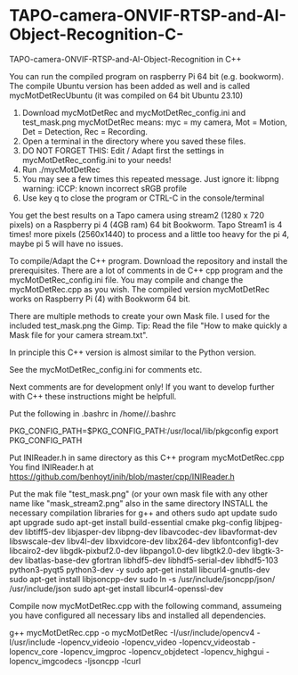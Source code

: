 # TAPO-camera-ONVIF-RTSP-and-AI-Object-Recognition-C-
TAPO-camera-ONVIF-RTSP-and-AI-Object-Recognition in C++


You can run the compiled program on raspberry Pi 64 bit (e.g. bookworm). The compile Ubuntu version has been added as well and is called mycMotDetRecUbuntu (it was compiled on 64 bit Ubuntu 23.10)
1. Download mycMotDetRec and mycMotDetRec_config.ini and test_mask.png
   mycMotDetRec means: myc = my camera, Mot = Motion, Det = Detection, Rec = Recording.
2. Open a terminal in the directory where you saved these files.
3. DO NOT FORGET THIS: Edit / Adapt first the settings in mycMotDetRec_config.ini to your needs!
4. Run ./mycMotDetRec
5. You may see a few times this repeated message. Just ignore it: libpng warning: iCCP: known incorrect sRGB profile
6. Use key q to close the program or CTRL-C in the console/terminal

You get the best results on a Tapo camera using stream2 (1280 x 720 pixels) on a Raspberry pi 4 (4GB ram) 64 bit Bookworm.
Tapo Stream1 is 4 times! more pixels (2560x1440) to process and a little too heavy for the pi 4, maybe pi 5 will have no issues.

To compile/Adapt the C++ program.
Download the repository and install the prerequisites.
There are a lot of comments in de C++ cpp program and the mycMotDetRec_config.ini file.
You may compile and change the mycMotDetRec.cpp as you wish.
The compiled version mycMotDetRec works on Raspberry Pi (4) with Bookworm 64 bit.


There are multiple methods to create your own Mask file.
I used for the included test_mask.png the Gimp.
Tip: Read the file  "How to make quickly a Mask file for your camera stream.txt".

In principle this C++ version is almost similar to the Python version.

See the mycMotDetRec_config.ini for comments etc.

Next comments are for development only! If you want to develop further with C++ these instructions might be helpfull.

Put the following in .bashrc in /home/<user>/.bashrc

PKG_CONFIG_PATH=$PKG_CONFIG_PATH:/usr/local/lib/pkgconfig
export PKG_CONFIG_PATH

Put INIReader.h in same directory as this C++ program mycMotDetRec.cpp
You find INIReader.h at https://github.com/benhoyt/inih/blob/master/cpp/INIReader.h

Put the mak file "test_mask.png" (or your own mask file with any other name like "mask_stream2.png" also in the same directory
INSTALL the necessary compilation libraries for g++ and others
sudo apt update
sudo apt upgrade
sudo apt-get install build-essential cmake pkg-config libjpeg-dev libtiff5-dev libjasper-dev libpng-dev libavcodec-dev libavformat-dev libswscale-dev libv4l-dev libxvidcore-dev libx264-dev libfontconfig1-dev libcairo2-dev libgdk-pixbuf2.0-dev libpango1.0-dev libgtk2.0-dev libgtk-3-dev libatlas-base-dev gfortran libhdf5-dev libhdf5-serial-dev libhdf5-103 python3-pyqt5 python3-dev -y
sudo apt-get install libcurl4-gnutls-dev
sudo apt-get install libjsoncpp-dev
sudo ln -s /usr/include/jsoncpp/json/ /usr/include/json
sudo apt-get install libcurl4-openssl-dev
 
Compile now mycMotDetRec.cpp with the following command, assumeing you have configured all necessary libs and installed all dependencies.
 
g++  mycMotDetRec.cpp -o mycMotDetRec   -I/usr/include/opencv4 -I/usr/include -lopencv_videoio -lopencv_video -lopencv_videostab -lopencv_core -lopencv_imgproc -lopencv_objdetect -lopencv_highgui -lopencv_imgcodecs -ljsoncpp  -lcurl
 

